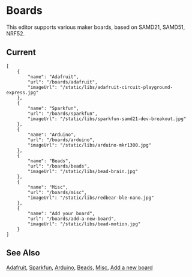 # Boards

This editor supports various maker boards, based on SAMD21, SAMD51, NRF52.

## Current

```codecard
[
    {
        "name": "Adafruit",
        "url": "/boards/adafruit",
        "imageUrl": "/static/libs/adafruit-circuit-playground-express.jpg"
    },
    {
        "name": "Sparkfun",
        "url": "/boards/sparkfun",
        "imageUrl": "/static/libs/sparkfun-samd21-dev-breakout.jpg"  
    },
    {
        "name": "Arduino",
        "url": "/boards/arduino",
        "imageUrl": "/static/libs/arduino-mkr1300.jpg"  
    },
    {
        "name": "Beads",
        "url": "/boards/beads",
        "imageUrl": "/static/libs/bead-brain.jpg"  
    },
    {
        "name": "Misc",
        "url": "/boards/misc",
        "imageUrl": "/static/libs/redbear-ble-nano.jpg"  
    },
    {
        "name": "Add your board",
        "url": "/boards/add-a-new-board",
        "imageUrl": "/static/libs/bead-motion.jpg"
    }
]
```

## See Also

[Adafruit](/boards/adafruit),
[Sparkfun](/boards/sparkfun),
[Arduino](/boards/arduino),
[Beads](/boards/beads),
[Misc](/boards/misc),
[Add a new board](/boards/add-a-new-board)